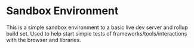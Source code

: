 # Sandbox Environment

This is a simple sandbox environment to a basic live dev server and rollup build set. Used to help start simple tests of frameworks/tools/interactions with the browser and libraries.
